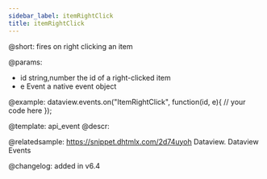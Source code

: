 ```yaml
---
sidebar_label: itemRightClick
title: itemRightClick
---          
```


@short: fires on right clicking an item 


@params:
- id 	string,number 		the id of a right-clicked item
- e 	Event 				a native event object


@example:
dataview.events.on("ItemRightClick", function(id, e){
    // your code here
});


@template: api_event
@descr:

@relatedsample:
https://snippet.dhtmlx.com/2d74uyoh	Dataview. Dataview Events

@changelog: added in v6.4








